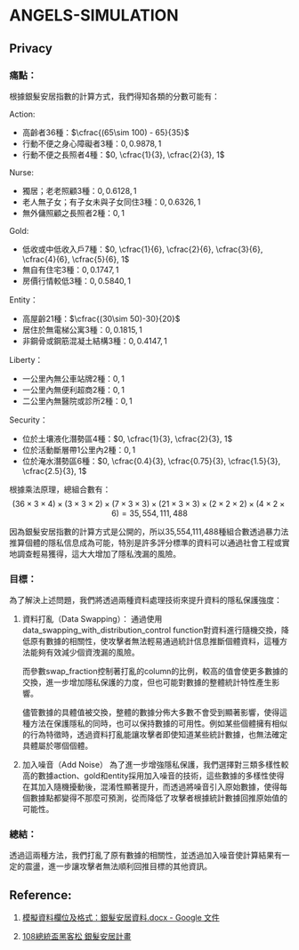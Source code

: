 # ANGELS-SIMULATION


## Privacy
### 痛點：
根據銀髮安居指數的計算方式，我們得知各類的分數可能有：

Action:

- 高齡者36種：$`\cfrac{(65\sim 100) - 65}{35}`$
- 行動不便之身心障礙者3種：$`0, 0.9878, 1`$
- 行動不便之長照者4種：$`0, \cfrac{1}{3}, \cfrac{2}{3}, 1`$

Nurse:

- 獨居；老老照顧3種：$`0, 0.6128, 1`$
- 老人無子女；有子女未與子女同住3種：$`0, 0.6326, 1`$
- 無外傭照顧之長照者2種：$`0, 1`$

Gold:

- 低收或中低收入戶7種：$`0, \cfrac{1}{6}, \cfrac{2}{6}, \cfrac{3}{6}, \cfrac{4}{6}, \cfrac{5}{6}, 1`$
- 無自有住宅3種：$`0, 0.1747, 1`$
- 房價行情較低3種：$`0, 0.5840, 1`$

Entity：

- 高屋齡21種：$`\cfrac{(30\sim 50)-30}{20}`$
- 居住於無電梯公寓3種：$`0, 0.1815, 1`$
- 非鋼骨或鋼筋混凝土結構3種：$`0, 0.4147, 1`$

Liberty：

- 一公里內無公車站牌2種：$`0, 1`$
- 一公里內無便利超商2種：$`0, 1`$
- 二公里內無醫院或診所2種：$`0, 1`$

Security：

- 位於土壤液化潛勢區4種：$`0, \cfrac{1}{3}, \cfrac{2}{3}, 1`$
- 位於活動斷層帶1公里內2種：$`0, 1`$
- 位於淹水潛勢區6種：$`0, \cfrac{0.4}{3}, \cfrac{0.75}{3}, \cfrac{1.5}{3}, \cfrac{2.5}{3}, 1`$

根據乘法原理，總組合數有：
$$ (36\times 3\times 4)\times(3\times 3\times 2)\times(7\times 3\times 3)\times (21\times 3\times 3)\times (2\times 2\times 2)\times (4\times 2\times 6) = 35,554,111,488$$

因為銀髮安居指數的計算方式是公開的，所以35,554,111,488種組合數透過暴力法推算個體的隱私信息成為可能，特別是許多評分標準的資料可以通過社會工程或實地調查輕易獲得，這大大增加了隱私洩漏的風險。

### 目標：
為了解決上述問題，我們將透過兩種資料處理技術來提升資料的隱私保護強度：
1. 資料打亂（Data Swapping）： 通過使用 data_swapping_with_distribution_control function對資料進行隨機交換，降低原有數據的相關性，使攻擊者無法輕易通過統計信息推斷個體資料，這種方法能夠有效減少個資洩漏的風險。

    而參數swap_fraction控制著打亂的column的比例，較高的值會使更多數據的交換，進一步增加隱私保護的力度，但也可能對數據的整體統計特性產生影響。

    儘管數據的具體值被交換，整體的數據分佈大多數不會受到顯著影響，使得這種方法在保護隱私的同時，也可以保持數據的可用性。例如某些個體擁有相似的行為特徵時，透過資料打亂能讓攻擊者即使知道某些統計數據，也無法確定具體屬於哪個個體。

2. 加入噪音（Add Noise）
為了進一步增強隱私保護，我們選擇對三類多樣性較高的數據action、gold和entity採用加入噪音的技術，這些數據的多樣性使得在其加入隨機擾動後，混淆性顯著提升，而透過將噪音引入原始數據，使得每個數據點都變得不那麼可預測，從而降低了攻擊者根據統計數據回推原始值的可能性。

### 總結：
透過這兩種方法，我們打亂了原有數據的相關性，並透過加入噪音使計算結果有一定的震盪，進一步讓攻擊者無法順利回推目標的其他資訊。





## Reference:
1. [模擬資料欄位及格式：銀髮安居資料.docx - Google 文件](https://docs.google.com/document/d/1I9YC_yLy86W04w5yIDsURrQS6wOOiIr3/edit)

2. [108總統盃黑客松 銀髮安居計畫](https://presidential-hackathon.taiwan.gov.tw/history/2019/files/18.第十八組_銀髮天使_複選會議簡報.pdf)
